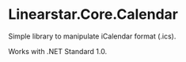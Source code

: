 ﻿# Linearstar.Core.Calendar

Simple library to manipulate iCalendar format (.ics).

Works with .NET Standard 1.0.
